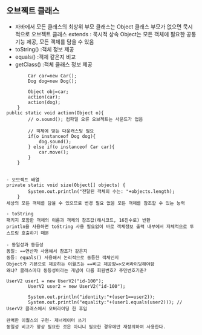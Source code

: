 ## 오브젝트 클래스
- 자바에서 모든 클래스의 최상위 부모 클래스는 Object 클래스
부모가 없으면 묵시적으로 오브젝트 클래스 extends : 묵시적 상속
Object는 모든 객체에 필요한 공통 기능 제공, 모든 객체를 담을 수 있음
- toString() :객체 정보 제공
- equals() :객체 같은지 비교
- getClass() :객체 클래스 정보 제공

```public static void main(String[] args) {
        Car car=new Car();
        Dog dog=new Dog();

        Object obj=car;
        action(car);
        action(dog);
    }
public static void action(Object o){
        // o.sound(); 컴파일 오류 오브젝트는 사운드가 업음

        // 객체에 맞는 다운캐스팅 필요
        if(o instanceof Dog dog){
            dog.sound();
        } else if(o instanceof Car car){
            car.move();
        }
    }


- 오브젝트 배열
private static void size(Object[] objects) {
        System.out.println("전달된 객체의 수는: "+objects.length);
    }
세상의 모든 객체를 담을 수 있으므로 변경 필요 없음 모든 객체를 참조할 수 있는 능력

- toString
패키지 포함한 객체의 이름과 객체의 참조값(해시코드, 16진수로) 반환
println을 사용하면 toString 사용 필요없이 바로 객체정보 출력 내부에서 자체적으로 투스트링 호출하기 때문

- 동일성과 동등성
동일: ==연산자 사용해서 참조가 같은지
동등: equals() 사용해서 논리적으로 동등한 객체인지
Object가 기본으로 제공하는 이퀄즈는 ==비교 제공함=>오버라이딩해야함
왜냐? 클래스마다 동등성이라는 개념이 다름 회원번호? 주민번호기준?

UserV2 user1 = new UserV2("id-100");
        UserV2 user2 = new UserV2("id-100");

        System.out.println("identity:"+(user1==user2));
        System.out.println("equality:"+(user1.equals(user2))); // UserV2 클래스에서 오버라이딩 한 후임

완벽한 이퀄스의 구현- 제너레이터 쓰기
동일성 비교가 항상 필요한 것은 아니니 필요한 경우에만 재정의하여 사용한다. 
